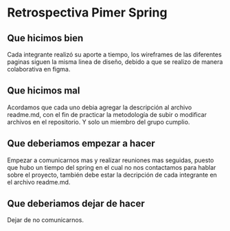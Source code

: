 # Retrospectiva  Pimer Spring

## 	Que hicimos bien 
Cada integrante realizó su aporte a tiempo, los wireframes de las diferentes paginas siguen la misma linea de diseño, debido a que se realizo de manera colaborativa en figma.

## Que hicimos mal 
Acordamos que cada uno debia agregar la descripción al archivo readme.md, con el fin de practicar la metodología de subir o modificar archivos en el repositorio. Y solo un miembro del grupo cumplio.

## Que deberiamos empezar a hacer
Empezar a comunicarnos mas y realizar reuniones mas seguidas, puesto que hubo un  tiempo del spring en el cual no nos contactamos para hablar sobre el proyecto, también debe estar la decripción de cada integrante en el archivo readme.md.

## Que deberiamos dejar de hacer
Dejar de no comunicarnos.


